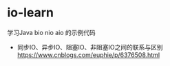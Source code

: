 # io-learn
学习Java bio nio aio 的示例代码

- 同步IO、异步IO、阻塞IO、非阻塞IO之间的联系与区别 https://www.cnblogs.com/euphie/p/6376508.html
